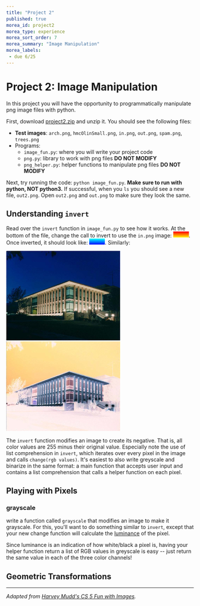 ```yaml
---
title: "Project 2"
published: true
morea_id: project2
morea_type: experience
morea_sort_order: 7
morea_summary: "Image Manipulation"
morea_labels:
 - due 6/25
---
```


# Project 2: Image Manipulation

In this project you will have the opportunity to programmatically manipulate png image files with python.

First, download [project2.zip](project2.zip) and unzip it. You should see the following files:

  * **Test images**: `arch.png`, `hmcOlinSmall.png`, `in.png`, `out.png`, `spam.png`, `trees.png`
  * Programs:
     * `image_fun.py`: where you will write your project code
     * `png.py`: library to work with png files **DO NOT MODIFY**
     * `png_helper.py`: helper functions to manipulate png files **DO NOT MODIFY**

Next, try running the code: `python image_fun.py`. **Make sure to run with python, NOT python3.** If successful, when you `ls` you should see a new file, `out2.png`. Open `out2.png` and `out.png` to make sure they look the same.

## Understanding `invert`

Read over the `invert` function in `image_fun.py` to see how it works. At the bottom of the file, change the call to invert to use the `in.png` image: <img src="in.png">. Once inverted, it should look like: <img src="out.png">. Similarly:

<img src="hmcOlinSmall.png"> <img src="outOlin.png">

The `invert` function modifies an image to create its negative. That is, all color values are 255 minus their original value. Especially note the use of list comprehension in `invert`, which iterates over every pixel in the image and calls `change(rgb values)`. It's easiest to also write greyscale and binarize in the same format: a main function that accepts user input and contains a list comprehension that calls a helper function on each pixel. 

## Playing with Pixels

### grayscale

write a function called `grayscale` that modifies an image to make it grayscale. For this, you'll want to do something similar to `invert`, except that your new change function will calculate the [luminance](http://en.wikipedia.org/wiki/Luminance_(relative)) of the pixel. 

<!--As Wikipedia calculates it, luminance is 21% red, 72% green, and 7% blue. Intuitively, this makes sense because if you think of standard red, green, and blue, green is the lightest and thus has highest positive impact luminance, while blue is darker and has a lower value for luminance. -->

Since luminance is an indication of how white/black a pixel is, having your helper function return a list of RGB values in greyscale is easy -- just return the same value in each of the three color channels! 

## Geometric Transformations

----

*Adapted from [Harvey Mudd's CS 5 Fun with Images](https://www.cs.hmc.edu/twiki/bin/view/CS5/FunWithImagesGold2010).*